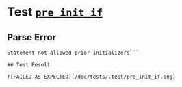 # Test [`pre_init_if`](/doc/tests/statement_usage.md#L274)

## Parse Error

```,plain
Statement not allowed prior initializers```

## Test Result

![FAILED AS EXPECTED](/doc/tests/.test/pre_init_if.png)
